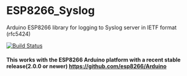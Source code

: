 # ESP8266_Syslog
Arduino ESP8266 library for logging to Syslog server in IETF format (rfc5424)

[![Build Status](https://travis-ci.org/arcao/ESP8266_Syslog.svg?branch=master)](https://travis-ci.org/arcao/ESP8266_Syslog)

#### This works with the ESP8266 Arduino platform with a recent stable release(2.0.0 or newer) https://github.com/esp8266/Arduino
